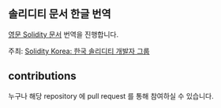 ## 솔리디티 문서 한글 번역

[영문 Solidity 문서](https://solidity.readthedocs.io/en/v0.4.20/) 번역을 진행합니다.

주최: [Solidity Korea: 한국 솔리디티 개발자 그룹](https://www.facebook.com/groups/soliditykorea)

## contributions

누구나 해당 repository 에 pull request 를 통해 참여하실 수 있습니다.